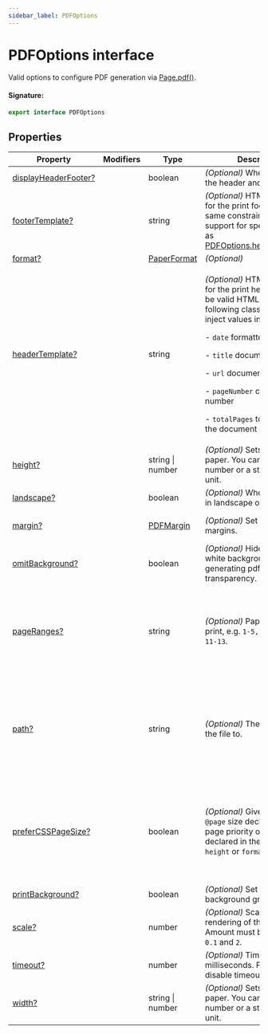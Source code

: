 ```yaml
---
sidebar_label: PDFOptions
---
```


# PDFOptions interface

Valid options to configure PDF generation via [Page.pdf()](./puppeteer.page.pdf.md).

#### Signature:

```typescript
export interface PDFOptions
```

## Properties

| Property                                                              | Modifiers | Type                                      | Description                                                                                                                                                                                                                                                                                                                                                                                  | Default                                                                 |
| --------------------------------------------------------------------- | --------- | ----------------------------------------- | -------------------------------------------------------------------------------------------------------------------------------------------------------------------------------------------------------------------------------------------------------------------------------------------------------------------------------------------------------------------------------------------- | ----------------------------------------------------------------------- |
| [displayHeaderFooter?](./puppeteer.pdfoptions.displayheaderfooter.md) |           | boolean                                   | _(Optional)_ Whether to show the header and footer.                                                                                                                                                                                                                                                                                                                                          | false                                                                   |
| [footerTemplate?](./puppeteer.pdfoptions.footertemplate.md)           |           | string                                    | _(Optional)_ HTML template for the print footer. Has the same constraints and support for special classes as [PDFOptions.headerTemplate](./puppeteer.pdfoptions.headertemplate.md).                                                                                                                                                                                                          |                                                                         |
| [format?](./puppeteer.pdfoptions.format.md)                           |           | [PaperFormat](./puppeteer.paperformat.md) | _(Optional)_                                                                                                                                                                                                                                                                                                                                                                                 | <code>letter</code>.                                                    |
| [headerTemplate?](./puppeteer.pdfoptions.headertemplate.md)           |           | string                                    | <p>_(Optional)_ HTML template for the print header. Should be valid HTML with the following classes used to inject values into them:</p><p>- <code>date</code> formatted print date</p><p>- <code>title</code> document title</p><p>- <code>url</code> document location</p><p>- <code>pageNumber</code> current page number</p><p>- <code>totalPages</code> total pages in the document</p> |                                                                         |
| [height?](./puppeteer.pdfoptions.height.md)                           |           | string \| number                          | _(Optional)_ Sets the height of paper. You can pass in a number or a string with a unit.                                                                                                                                                                                                                                                                                                     |                                                                         |
| [landscape?](./puppeteer.pdfoptions.landscape.md)                     |           | boolean                                   | _(Optional)_ Whether to print in landscape orientation.                                                                                                                                                                                                                                                                                                                                      | = false                                                                 |
| [margin?](./puppeteer.pdfoptions.margin.md)                           |           | [PDFMargin](./puppeteer.pdfmargin.md)     | _(Optional)_ Set the PDF margins.                                                                                                                                                                                                                                                                                                                                                            | no margins are set.                                                     |
| [omitBackground?](./puppeteer.pdfoptions.omitbackground.md)           |           | boolean                                   | _(Optional)_ Hides default white background and allows generating pdfs with transparency.                                                                                                                                                                                                                                                                                                    | false                                                                   |
| [pageRanges?](./puppeteer.pdfoptions.pageranges.md)                   |           | string                                    | _(Optional)_ Paper ranges to print, e.g. <code>1-5, 8, 11-13</code>.                                                                                                                                                                                                                                                                                                                         | The empty string, which means all pages are printed.                    |
| [path?](./puppeteer.pdfoptions.path.md)                               |           | string                                    | _(Optional)_ The path to save the file to.                                                                                                                                                                                                                                                                                                                                                   | the empty string, which means the PDF will not be written to disk.      |
| [preferCSSPageSize?](./puppeteer.pdfoptions.prefercsspagesize.md)     |           | boolean                                   | _(Optional)_ Give any CSS <code>@page</code> size declared in the page priority over what is declared in the <code>width</code> or <code>height</code> or <code>format</code> option.                                                                                                                                                                                                        | <code>false</code>, which will scale the content to fit the paper size. |
| [printBackground?](./puppeteer.pdfoptions.printbackground.md)         |           | boolean                                   | _(Optional)_ Set to <code>true</code> to print background graphics.                                                                                                                                                                                                                                                                                                                          | false                                                                   |
| [scale?](./puppeteer.pdfoptions.scale.md)                             |           | number                                    | _(Optional)_ Scales the rendering of the web page. Amount must be between <code>0.1</code> and <code>2</code>.                                                                                                                                                                                                                                                                               | 1                                                                       |
| [timeout?](./puppeteer.pdfoptions.timeout.md)                         |           | number                                    | _(Optional)_ Timeout in milliseconds. Pass <code>0</code> to disable timeout.                                                                                                                                                                                                                                                                                                                | 30000                                                                   |
| [width?](./puppeteer.pdfoptions.width.md)                             |           | string \| number                          | _(Optional)_ Sets the width of paper. You can pass in a number or a string with a unit.                                                                                                                                                                                                                                                                                                      |                                                                         |

